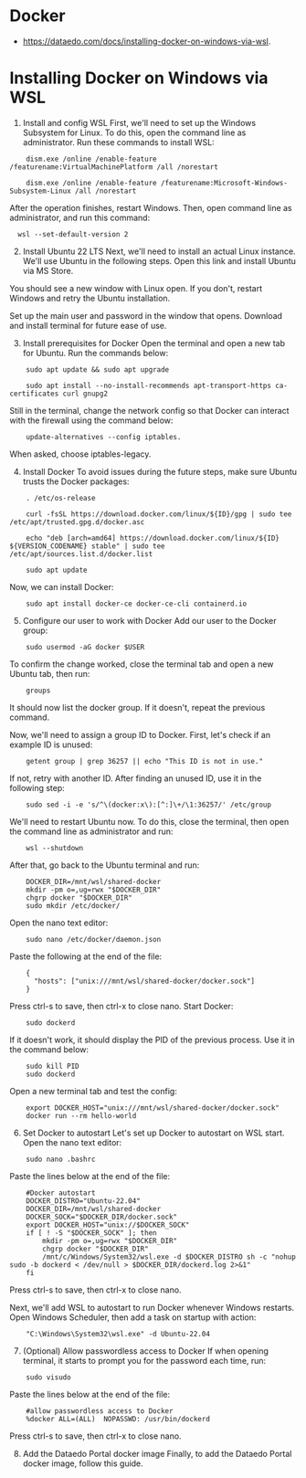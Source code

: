 # Docker

- https://dataedo.com/docs/installing-docker-on-windows-via-wsl.
  
# **Installing Docker on Windows via WSL**
1. Install and config WSL
First, we'll need to set up the Windows Subsystem for Linux. To do this, open the command line as administrator. Run these commands to install WSL:
```
    dism.exe /online /enable-feature /featurename:VirtualMachinePlatform /all /norestart
```
```
    dism.exe /online /enable-feature /featurename:Microsoft-Windows-Subsystem-Linux /all /norestart
```
After the operation finishes, restart Windows. Then, open command line as administrator, and run this command:
```
  wsl --set-default-version 2
```
2. Install Ubuntu 22 LTS
Next, we'll need to install an actual Linux instance. We'll use Ubuntu in the following steps. Open this link and install Ubuntu via MS Store.

You should see a new window with Linux open. If you don't, restart Windows and retry the Ubuntu installation.

Set up the main user and password in the window that opens. Download and install terminal for future ease of use.

3. Install prerequisites for Docker
Open the terminal and open a new tab for Ubuntu. Run the commands below:
```
    sudo apt update && sudo apt upgrade
```
```
    sudo apt install --no-install-recommends apt-transport-https ca-certificates curl gnupg2
```   
Still in the terminal, change the network config so that Docker can interact with the firewall using the command below:
```
    update-alternatives --config iptables.
```
When asked, choose iptables-legacy.

4. Install Docker
To avoid issues during the future steps, make sure Ubuntu trusts the Docker packages:
```
    . /etc/os-release
```
```
    curl -fsSL https://download.docker.com/linux/${ID}/gpg | sudo tee /etc/apt/trusted.gpg.d/docker.asc
```
```
    echo "deb [arch=amd64] https://download.docker.com/linux/${ID} ${VERSION_CODENAME} stable" | sudo tee /etc/apt/sources.list.d/docker.list
```
```
    sudo apt update
```
Now, we can install Docker:
```
    sudo apt install docker-ce docker-ce-cli containerd.io
```
5. Configure our user to work with Docker
Add our user to the Docker group:
```
    sudo usermod -aG docker $USER
```
To confirm the change worked, close the terminal tab and open a new Ubuntu tab, then run:
```
    groups
```
It should now list the docker group. If it doesn't, repeat the previous command.

Now, we'll need to assign a group ID to Docker. First, let's check if an example ID is unused:
```
    getent group | grep 36257 || echo "This ID is not in use."
```
If not, retry with another ID. After finding an unused ID, use it in the following step:
```
    sudo sed -i -e 's/^\(docker:x\):[^:]\+/\1:36257/' /etc/group
```
We'll need to restart Ubuntu now. To do this, close the terminal, then open the command line as administrator and run:
```
    wsl --shutdown
```
After that, go back to the Ubuntu terminal and run:
```
    DOCKER_DIR=/mnt/wsl/shared-docker
    mkdir -pm o=,ug=rwx "$DOCKER_DIR"
    chgrp docker "$DOCKER_DIR"
    sudo mkdir /etc/docker/
```
Open the nano text editor:
```
    sudo nano /etc/docker/daemon.json
```
Paste the following at the end of the file:
```
    {
      "hosts": ["unix:///mnt/wsl/shared-docker/docker.sock"]
    }
```
Press ctrl-s to save, then ctrl-x to close nano. Start Docker:
```
    sudo dockerd
```
If it doesn't work, it should display the PID of the previous process. Use it in the command below:
```
    sudo kill PID
    sudo dockerd
```
Open a new terminal tab and test the config:
```
    export DOCKER_HOST="unix:///mnt/wsl/shared-docker/docker.sock"
    docker run --rm hello-world
```
6. Set Docker to autostart
Let's set up Docker to autostart on WSL start. Open the nano text editor:
```
    sudo nano .bashrc
```
Paste the lines below at the end of the file:
```
    #Docker autostart
    DOCKER_DISTRO="Ubuntu-22.04"
    DOCKER_DIR=/mnt/wsl/shared-docker
    DOCKER_SOCK="$DOCKER_DIR/docker.sock"
    export DOCKER_HOST="unix://$DOCKER_SOCK"
    if [ ! -S "$DOCKER_SOCK" ]; then
        mkdir -pm o=,ug=rwx "$DOCKER_DIR"
        chgrp docker "$DOCKER_DIR"
        /mnt/c/Windows/System32/wsl.exe -d $DOCKER_DISTRO sh -c "nohup sudo -b dockerd < /dev/null > $DOCKER_DIR/dockerd.log 2>&1"
    fi
```
Press ctrl-s to save, then ctrl-x to close nano.

Next, we'll add WSL to autostart to run Docker whenever Windows restarts. Open Windows Scheduler, then add a task on startup with action:
```
    "C:\Windows\System32\wsl.exe" -d Ubuntu-22.04
```
7. (Optional) Allow passwordless access to Docker
If when opening terminal, it starts to prompt you for the password each time, run:
```
    sudo visudo
```

Paste the lines below at the end of the file:

```
    #allow passwordless access to Docker
    %docker ALL=(ALL)  NOPASSWD: /usr/bin/dockerd
```

Press ctrl-s to save, then ctrl-x to close nano.

8. Add the Dataedo Portal docker image
Finally, to add the Dataedo Portal docker image, follow this guide.
